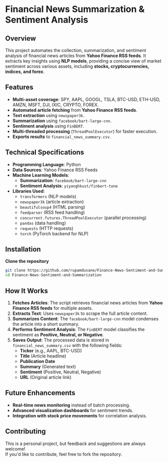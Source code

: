 # Financial News Summarization & Sentiment Analysis

## Overview
This project automates the collection, summarization, and sentiment analysis of financial news articles from **Yahoo Finance RSS feeds**. It extracts key insights using **NLP models**, providing a concise view of market sentiment across various assets, including **stocks, cryptocurrencies, indices, and forex**.

## Features
- **Multi-asset coverage**: SPY, AAPL, GOOGL, TSLA, BTC-USD, ETH-USD, AMZN, MSFT, DJI, IXIC, CRYPTO, FOREX.
- **Automated article fetching** from **Yahoo Finance RSS feeds**.
- **Text extraction** using `newspaper3k`.
- **Summarization** using `facebook/bart-large-cnn`.
- **Sentiment analysis** using `FinBERT`.
- **Multi-threaded processing** (`ThreadPoolExecutor`) for faster execution.
- **Exports results** to `financial_news_summary.csv`.

## Technical Specifications
- **Programming Language**: Python
- **Data Sources**: Yahoo Finance RSS Feeds
- **Machine Learning Models**:
  - **Summarization**: `facebook/bart-large-cnn`
  - **Sentiment Analysis**: `yiyanghkust/finbert-tone`
- **Libraries Used**:
  - `transformers` (NLP models)
  - `newspaper3k` (article extraction)
  - `beautifulsoup4` (HTML parsing)
  - `feedparser` (RSS feed handling)
  - `concurrent.futures.ThreadPoolExecutor` (parallel processing)
  - `pandas` (data handling)
  - `requests` (HTTP requests)
  - `torch` (PyTorch backend for NLP)

## Installation
**Clone the repository**
   ```bash
   git clone https://github.com/rupamdusane/Finance-News-Sentiment-and-Summarization.git
   cd Finance-News-Sentiment-and-Summarization
   ```

## How It Works
1. **Fetches Articles**: The script retrieves financial news articles from **Yahoo Finance RSS feeds** for multiple assets.
2. **Extracts Text**: Uses `newspaper3k` to scrape the full article content.
3. **Summarizes Content**: The `facebook/bart-large-cnn` model condenses the article into a short summary.
4. **Performs Sentiment Analysis**: The `FinBERT` model classifies the sentiment as **Positive, Neutral, or Negative**.
5. **Saves Output**: The processed data is stored in `financial_news_summary.csv` with the following fields:
   - **Ticker** (e.g., AAPL, BTC-USD)
   - **Title** (Article headline)
   - **Publication Date**
   - **Summary** (Generated text)
   - **Sentiment** (Positive, Neutral, Negative)
   - **URL** (Original article link)

## Future Enhancements
- **Real-time news monitoring** instead of batch processing.
- **Advanced visualization dashboards** for sentiment trends.
- **Integration with stock price movements** for correlation analysis.

## Contributing
This is a personal project, but feedback and suggestions are always welcome!  
If you'd like to contribute, feel free to fork the repository.

